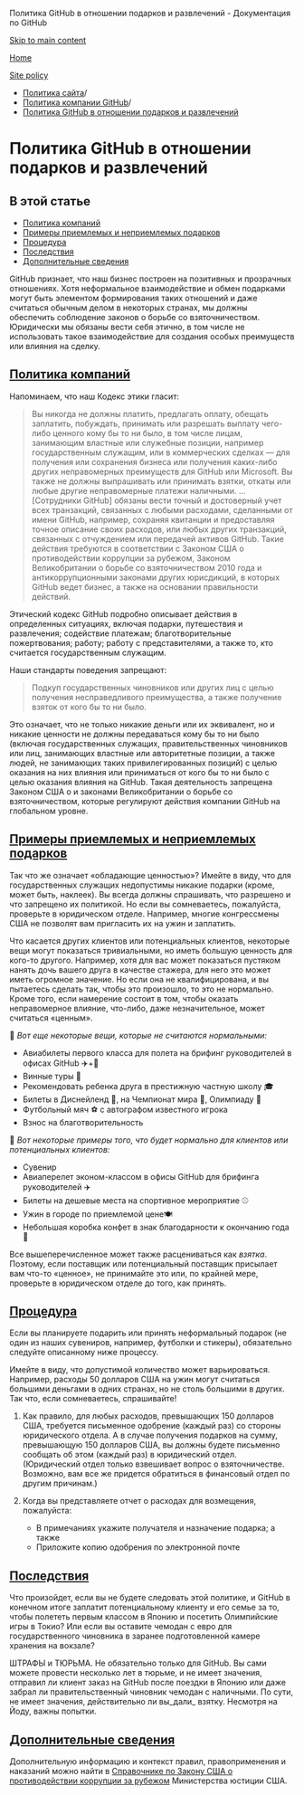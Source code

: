 Политика GitHub в отношении подарков и развлечений - Документация по GitHub

[Skip to main content](#main-content)

[Home](/ru)

[Site policy](/ru/site-policy)

* [Политика сайта](/ru/site-policy)/
* [Политика компании GitHub](/ru/site-policy/github-company-policies)/
* [Политика GitHub в отношении подарков и развлечений](/ru/site-policy/github-company-policies/github-gifts-and-entertainment-policy)

Политика GitHub в отношении подарков и развлечений
==========

В этой статье
----------

* [Политика компаний](#company-policies)
* [Примеры приемлемых и неприемлемых подарков](#examples-of-acceptable-and-unacceptable-gifts)
* [Процедура](#process)
* [Последствия](#consequences)
* [Дополнительные сведения](#more-information)

GitHub признает, что наш бизнес построен на позитивных и прозрачных отношениях. Хотя неформальное взаимодействие и обмен подарками могут быть элементом формирования таких отношений и даже считаться обычным делом в некоторых странах, мы должны обеспечить соблюдение законов о борьбе со взяточничеством. Юридически мы обязаны вести себя этично, в том числе не использовать такое взаимодействие для создания особых преимуществ или влияния на сделку.

[Политика компаний](#company-policies)
----------

Напоминаем, что наш Кодекс этики гласит:

>
>
> Вы никогда не должны платить, предлагать оплату, обещать заплатить, побуждать, принимать или разрешать выплату чего-либо ценного кому бы то ни было, в том числе лицам, занимающим властные или служебные позиции, например государственным служащим, или в коммерческих сделках — для получения или сохранения бизнеса или получения каких-либо других неправомерных преимуществ для GitHub или Microsoft. Вы также не должны выпрашивать или принимать взятки, откаты или любые другие неправомерные платежи наличными. … [Сотрудники GitHub] обязаны вести точный и достоверный учет всех транзакций, связанных с любыми расходами, сделанными от имени GitHub, например, сохраняя квитанции и предоставляя точное описание своих расходов, или любых других транзакций, связанных с отчуждением или передачей активов GitHub. Такие действия требуются в соответствии с Законом США о противодействии коррупции за рубежом, Законом Великобритании о борьбе со взяточничеством 2010 года и антикоррупционными законами других юрисдикций, в которых GitHub ведет бизнес, а также на основании правильности действий.
>
>

Этический кодекс GitHub подробно описывает действия в определенных ситуациях, включая подарки, путешествия и развлечения; содействие платежам; благотворительные пожертвования; работу; работу с представителями, а также то, кто считается государственным служащим.

Наши стандарты поведения запрещают:

>
>
> Подкуп государственных чиновников или других лиц с целью получения несправедливого преимущества, а также получение взяток от кого бы то ни было.
>
>

Это означает, что не только никакие деньги или их эквивалент, но и никакие ценности не должны передаваться кому бы то ни было (включая государственных служащих, правительственных чиновников или лиц, занимающих властные или авторитетные позиции, а также людей, не занимающих таких привилегированных позиций) с целью оказания на них влияния или приниматься от кого бы то ни было с целью оказания влияния на GitHub. Такая деятельность запрещена Законом США о и законами Великобритании о борьбе со взяточничеством, которые регулируют действия компании GitHub на глобальном уровне.

[Примеры приемлемых и неприемлемых подарков](#examples-of-acceptable-and-unacceptable-gifts)
----------

Так что же означает «обладающие ценностью»? Имейте в виду, что для государственных служащих недопустимы никакие подарки (кроме, может быть, наклеек). Вы всегда должны спрашивать, что разрешено и что запрещено их политикой. Но если вы сомневаетесь, пожалуйста, проверьте в юридическом отделе. Например, многие конгрессмены США не позволят вам пригласить их на ужин и заплатить.

Что касается других клиентов или потенциальных клиентов, некоторые вещи могут показаться тривиальными, но иметь большую ценность для кого-то другого. Например, хотя для вас может показаться пустяком нанять дочь вашего друга в качестве стажера, для него это может иметь огромное значение. Но если она не квалифицирована, и вы пытаетесь сделать так, чтобы это произошло, то это не нормально. Кроме того, если намерение состоит в том, чтобы оказать неправомерное влияние, что-либо, даже незначительное, может считаться «ценным».

🙅 *Вот еще некоторые вещи, которые не считаются нормальными:*

* Авиабилеты первого класса для полета на брифинг руководителей в офисах GitHub ✈️+🍾
* Винные туры 🍷
* Рекомендовать ребенка друга в престижную частную школу 🎓
* Билеты в Диснейленд 👸, на Чемпионат мира 🥅, Олимпиаду 🏅
* Футбольный мяч ⚽️ с автографом известного игрока
* Взнос на благотворительность

🙆 *Вот некоторые примеры того, что будет нормально для клиентов или потенциальных клиентов:*

* Сувенир
* Авиаперелет эконом-классом в офисы GitHub для брифинга руководителей ✈️
* Билеты на дешевые места на спортивное мероприятие ⚾️
* Ужин в городе по приемлемой цене🍽
* Небольшая коробка конфет в знак благодарности к окончанию года 🍫

Все вышеперечисленное может также расцениваться как *взятка*. Поэтому, если поставщик или потенциальный поставщик присылает вам что-то «ценное», не принимайте это или, по крайней мере, проверьте в юридическом отделе до того, как принять.

[Процедура](#process)
----------

Если вы планируете подарить или принять неформальный подарок (не один из наших сувениров, например, футболки и стикеры), обязательно следуйте описанному ниже процессу.

Имейте в виду, что допустимой количество может варьироваться. Например, расходы 50 долларов США на ужин могут считаться большими деньгами в одних странах, но не столь большими в других. Так что, если сомневаетесь, спрашивайте!

1. Как правило, для любых расходов, превышающих 150 долларов США, требуется письменное одобрение (каждый раз) со стороны юридического отдела. А в случае получения подарков на сумму, превышающую 150 долларов США, вы должны будете письменно сообщать об этом (каждый раз) в юридический отдел. (Юридический отдел только взвешивает вопрос о взяточничестве. Возможно, вам все же придется обратиться в финансовый отдел по другим причинам.)

2. Когда вы представляете отчет о расходах для возмещения, пожалуйста:

   * В примечаниях укажите получателя и назначение подарка; а также
   * Приложите копию одобрения по электронной почте

[Последствия](#consequences)
----------

Что произойдет, если вы не будете следовать этой политике, и GitHub в конечном итоге заплатит потенциальному клиенту и его семье за то, чтобы полететь первым классом в Японию и посетить Олимпийские игры в Токио? Или если вы оставите чемодан с евро для государственного чиновника в заранее подготовленной камере хранения на вокзале?

ШТРАФЫ и ТЮРЬМА. Не обязательно только для GitHub. Вы сами можете провести несколько лет в тюрьме, и не имеет значения, отправил ли клиент заказ на GitHub после поездки в Японию или даже забрал ли правительственный чиновник чемодан с наличными. По сути, не имеет значения, действительно ли вы\_дали\_ взятку. Несмотря на Йоду, важны попытки.

[Дополнительные сведения](#more-information)
----------

Дополнительную информацию и контекст правил, правоприменения и наказаний можно найти в [Справочнике по Закону США о противодействии коррупции за рубежом](https://www.justice.gov/sites/default/files/criminal-fraud/legacy/2015/01/16/guide.pdf) Министерства юстиции США.
